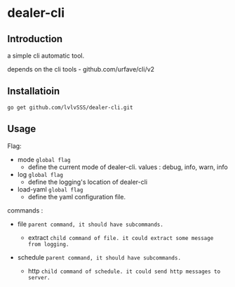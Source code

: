 # dealer-cli

## Introduction

a simple cli automatic tool.

depends on the cli tools - github.com/urfave/cli/v2

## Installatioin

    go get github.com/lvlvSSS/dealer-cli.git    

## Usage

Flag:

- mode `global flag`
    - define the current mode of dealer-cli. values : debug, info, warn, info
- log `global flag`
    - define the logging's location of dealer-cli
- load-yaml `global flag`
    - define the yaml configuration file.

commands :

- file ```parent command, it should have subcommands.```
    - extract ```child command of file. it could extract some message from logging.```

- schedule  ```parent command, it should have subcommands.```
    - http ```child command of schedule. it could send http messages to server.```